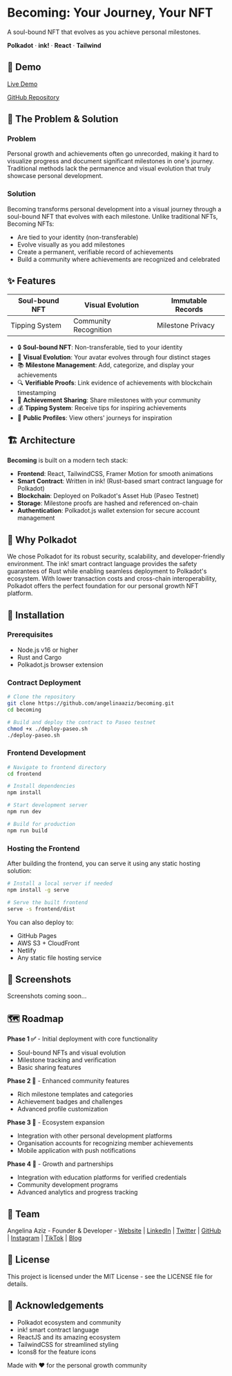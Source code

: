 # Becoming: Your Journey, Your NFT

A soul-bound NFT that evolves as you achieve personal milestones.

**Polkadot** · **ink!** · **React** · **Tailwind**

## 🚀 Demo
[Live Demo](https://becoming.vercel.app)

[GitHub Repository](https://github.com/angelinaaziz/becoming)

## 🌟 The Problem & Solution

### Problem
Personal growth and achievements often go unrecorded, making it hard to visualize progress and document significant milestones in one's journey. Traditional methods lack the permanence and visual evolution that truly showcase personal development.

### Solution
Becoming transforms personal development into a visual journey through a soul-bound NFT that evolves with each milestone. Unlike traditional NFTs, Becoming NFTs:

- Are tied to your identity (non-transferable)
- Evolve visually as you add milestones
- Create a permanent, verifiable record of achievements
- Build a community where achievements are recognized and celebrated

## ✨ Features

| Soul-bound NFT | Visual Evolution | Immutable Records |
|----------------|------------------|-------------------|
| Tipping System | Community Recognition | Milestone Privacy |

- 🔒 **Soul-bound NFT**: Non-transferable, tied to your identity
- 🎨 **Visual Evolution**: Your avatar evolves through four distinct stages
- 📚 **Milestone Management**: Add, categorize, and display your achievements
- 🔍 **Verifiable Proofs**: Link evidence of achievements with blockchain timestamping
- 🎉 **Achievement Sharing**: Share milestones with your community
- 💰 **Tipping System**: Receive tips for inspiring achievements
- 👥 **Public Profiles**: View others' journeys for inspiration

## 🏗️ Architecture

**Becoming** is built on a modern tech stack:

- **Frontend**: React, TailwindCSS, Framer Motion for smooth animations
- **Smart Contract**: Written in ink! (Rust-based smart contract language for Polkadot)
- **Blockchain**: Deployed on Polkadot's Asset Hub (Paseo Testnet)
- **Storage**: Milestone proofs are hashed and referenced on-chain
- **Authentication**: Polkadot.js wallet extension for secure account management

## 💫 Why Polkadot

We chose Polkadot for its robust security, scalability, and developer-friendly environment. The ink! smart contract language provides the safety guarantees of Rust while enabling seamless deployment to Polkadot's ecosystem. With lower transaction costs and cross-chain interoperability, Polkadot offers the perfect foundation for our personal growth NFT platform.

## 🔧 Installation

### Prerequisites
- Node.js v16 or higher
- Rust and Cargo
- Polkadot.js browser extension

### Contract Deployment
```bash
# Clone the repository
git clone https://github.com/angelinaaziz/becoming.git
cd becoming

# Build and deploy the contract to Paseo testnet
chmod +x ./deploy-paseo.sh
./deploy-paseo.sh
```

### Frontend Development
```bash
# Navigate to frontend directory
cd frontend

# Install dependencies
npm install

# Start development server
npm run dev

# Build for production
npm run build
```

### Hosting the Frontend
After building the frontend, you can serve it using any static hosting solution:

```bash
# Install a local server if needed
npm install -g serve

# Serve the built frontend
serve -s frontend/dist
```

You can also deploy to:
- GitHub Pages
- AWS S3 + CloudFront
- Netlify
- Any static file hosting service

## 📱 Screenshots
Screenshots coming soon...

## 🗺️ Roadmap

**Phase 1 ✅** - Initial deployment with core functionality
- Soul-bound NFTs and visual evolution
- Milestone tracking and verification
- Basic sharing features

**Phase 2 🚧** - Enhanced community features
- Rich milestone templates and categories
- Achievement badges and challenges
- Advanced profile customization

**Phase 3 🔮** - Ecosystem expansion
- Integration with other personal development platforms
- Organisation accounts for recognizing member achievements
- Mobile application with push notifications

**Phase 4 🔮** - Growth and partnerships
- Integration with education platforms for verified credentials
- Community development programs
- Advanced analytics and progress tracking

## 👥 Team
Angelina Aziz - Founder & Developer - [Website](https://www.angelina.dev/) | [LinkedIn](https://www.linkedin.com/in/angelinaaziz) | [Twitter](https://twitter.com/angelinaaziz) | [GitHub](https://github.com/angelinaaziz) | [Instagram](https://www.instagram.com/angelinaaziz) | [TikTok](https://www.tiktok.com/@angelinaaziz) | [Blog](https://www.angelina.dev/blog)

## 📄 License
This project is licensed under the MIT License - see the LICENSE file for details.

## 🙏 Acknowledgements
- Polkadot ecosystem and community
- ink! smart contract language
- ReactJS and its amazing ecosystem
- TailwindCSS for streamlined styling
- Icons8 for the feature icons

Made with ❤️ for the personal growth community 